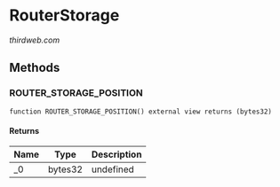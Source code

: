 # RouterStorage

*thirdweb.com*







## Methods

### ROUTER_STORAGE_POSITION

```solidity
function ROUTER_STORAGE_POSITION() external view returns (bytes32)
```






#### Returns

| Name | Type | Description |
|---|---|---|
| _0 | bytes32 | undefined |





